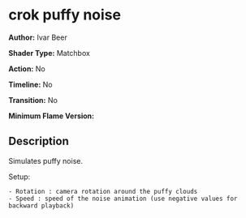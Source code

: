 # crok puffy noise

**Author:** Ivar Beer

**Shader Type:** Matchbox

**Action:** No

**Timeline:** No

**Transition:** No

**Minimum Flame Version:** 


## Description
Simulates puffy noise.

Setup:

    - Rotation : camera rotation around the puffy clouds
    - Speed : speed of the noise animation (use negative values for backward playback)
